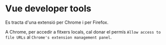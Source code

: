 Vue developer tools
=========

Es tracta d'una extensió per Chrome i per Firefox.

A Chrome, per accedir a fitxers locals, cal donar el permís `Allow access to file URLs` al `Chrome's extension
management panel`.

